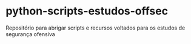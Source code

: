 # python-scripts-estudos-offsec
Repositório para abrigar scripts e recursos voltados para os estudos de segurança ofensiva

